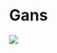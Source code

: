 # Gans

<img src="https://miro.medium.com/v2/resize:fit:786/format:webp/1*7kpjaMU631RD-CTKG6DyZw.png"></img>
